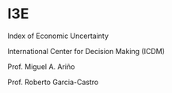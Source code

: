 # I3E
Index of Economic Uncertainty 

International Center for Decision Making (ICDM)

Prof. Miguel A. Ariño

Prof. Roberto Garcia-Castro 


